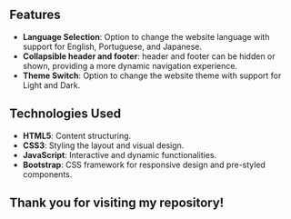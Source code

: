## Features

- **Language Selection**: Option to change the website language with support for English, Portuguese, and Japanese.
- **Collapsible header and footer**: header and footer can be hidden or shown, providing a more dynamic navigation experience.
- **Theme Switch**: Option to change the website theme with support for Light and Dark.

## Technologies Used

- **HTML5**: Content structuring.
- **CSS3**: Styling the layout and visual design.
- **JavaScript**: Interactive and dynamic functionalities.
- **Bootstrap**: CSS framework for responsive design and pre-styled components.

## Thank you for visiting my repository!
